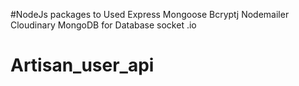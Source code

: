 #NodeJs packages to Used
Express
Mongoose
Bcryptj
Nodemailer
Cloudinary
MongoDB for Database
socket .io
# Artisan_user_api
